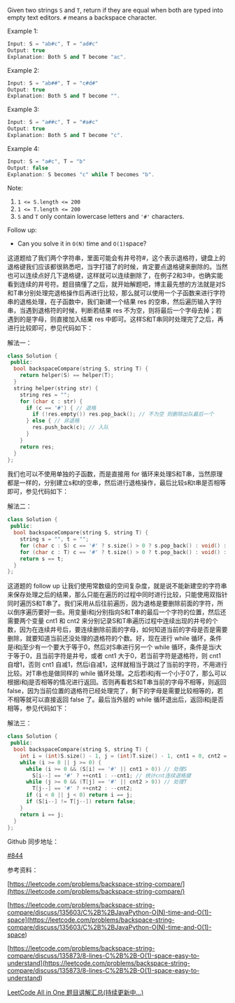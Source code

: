 Given two strings `S` and `T`, return if they are equal when both are typed into empty text editors. `#` means a backspace character.

Example 1:

```cpp
Input: S = "ab#c", T = "ad#c"
Output: true
Explanation: Both S and T become "ac".
```

Example 2:

```cpp
Input: S = "ab##", T = "c#d#"
Output: true
Explanation: Both S and T become "".
```

Example 3:

```cpp
Input: S = "a##c", T = "#a#c"
Output: true
Explanation: Both S and T become "c".
```

Example 4:

```cpp
Input: S = "a#c", T = "b"
Output: false
Explanation: S becomes "c" while T becomes "b".
```

Note:

1. `1 <= S.length <= 200`
1. `1 <= T.length <= 200`
1. `S` and `T` only contain lowercase letters and `'#'` characters.

Follow up:

- Can you solve it in `O(N)` time and `O(1)`space?

这道题给了我们两个字符串，里面可能会有井号符#，这个表示退格符，键盘上的退格键我们应该都很熟悉吧，当字打错了的时候，肯定要点退格键来删除的。当然也可以连续点好几下退格键，这样就可以连续删除了，在例子2和3中，也确实能看到连续的井号符。题目搞懂了之后，就开始解题吧，博主最先想的方法就是对S和T串分别处理完退格操作后再进行比较，那么就可以使用一个子函数来进行字符串的退格处理，在子函数中，我们新建一个结果 res 的空串，然后遍历输入字符串，当遇到退格符的时候，判断若结果 res 不为空，则将最后一个字母去掉；若遇到的是字母，则直接加入结果 res 中即可。这样S和T串同时处理完了之后，再进行比较即可，参见代码如下：

解法一：

```cpp
class Solution {
 public:
  bool backspaceCompare(string S, string T) {
    return helper(S) == helper(T);      
  }
  string helper(string str) {
    string res = "";
    for (char c : str) {
      if (c == '#') { // 退格
        if (!res.empty()) res.pop_back(); // 不为空 则删除出队最后一个
      } else { // 非退格
        res.push_back(c); // 入队
      }
    }
    return res;
  }
};
```

我们也可以不使用单独的子函数，而是直接用 for 循环来处理S和T串，当然原理都是一样的，分别建立s和t的空串，然后进行退格操作，最后比较s和t串是否相等即可，参见代码如下：

解法二：

```cpp
class Solution {
 public:
  bool backspaceCompare(string S, string T) {
    string s = "", t = "";
    for (char c : S) c == '#' ? s.size() > 0 ? s.pop_back() : void() : s.push_back(c);
    for (char c : T) c == '#' ? t.size() > 0 ? t.pop_back() : void() : t.push_back(c);
    return s == t;
  }
};
```

这道题的 follow up 让我们使用常数级的空间复杂度，就是说不能新建空的字符串来保存处理之后的结果，那么只能在遍历的过程中同时进行比较，只能使用双指针同时遍历S和T串了。我们采用从后往前遍历，因为退格是要删除前面的字符，所以倒序遍历要好一些。用变量i和j分别指向S和T串的最后一个字符的位置，然后还需要两个变量 cnt1 和 cnt2 来分别记录S和T串遍历过程中连续出现的井号的个数，因为在连续井号后，要连续删除前面的字母，如何知道当前的字母是否是需要删除，就要知道当前还没处理的退格符的个数。好，现在进行 while 循环，条件是i和j至少有一个要大于等于0，然后对S串进行另一个 while 循环，条件是当i大于等于0，且当前字符是井号，或者 cnt1 大于0，若当前字符是退格符，则 cnt1 自增1，否则 cnt1 自减1，然后i自减1，这样就相当于跳过了当前的字符，不用进行比较。对T串也是做同样的 while 循环处理。之后若i和j有一个小于0了，那么可以根据i和j是否相等的情况进行返回。否则再看若S和T串当前的字母不相等，则返回 false，因为当前位置的退格符已经处理完了，剩下的字母是需要比较相等的，若不相等就可以直接返回 false 了。最后当外层的 while 循环退出后，返回i和j是否相等，参见代码如下：

解法三：

```cpp
class Solution {
 public:
  bool backspaceCompare(string S, string T) {
    int i = (int)S.size() - 1, j = (int)T.size() - 1, cnt1 = 0, cnt2 = 0;
    while (i >= 0 || j >= 0) {
      while (i >= 0 && (S[i] == '#' || cnt1 > 0)) // 处理S
        S[i--] == '#' ? ++cnt1 : --cnt1; // 统计cnt连续退格键
      while (j >= 0 && (T[j] == '#' || cnt2 > 0)) // 处理T
        T[j--] == '#' ? ++cnt2 : --cnt2;
      if (i < 0 || j < 0) return i == j;
      if (S[i--] != T[j--]) return false;
    }
    return i == j;
  }
};
```

Github 同步地址：

[#844](https://github.com/grandyang/leetcode/issues/844)

参考资料：

[https://leetcode.com/problems/backspace-string-compare/](https://leetcode.com/problems/backspace-string-compare/)

[](<https://leetcode.com/problems/backspace-string-compare/discuss/135603/C%2B%2BJavaPython-O(N)-time-and-O(1)-space>)[https://leetcode.com/problems/backspace-string-compare/discuss/135603/C%2B%2BJavaPython-O(N)-time-and-O(1)-space](<https://leetcode.com/problems/backspace-string-compare/discuss/135603/C%2B%2BJavaPython-O(N)-time-and-O(1)-space>)

[](<https://leetcode.com/problems/backspace-string-compare/discuss/135873/8-lines-C%2B%2B-O(1)-space-easy-to-understand>)[https://leetcode.com/problems/backspace-string-compare/discuss/135873/8-lines-C%2B%2B-O(1)-space-easy-to-understand](<https://leetcode.com/problems/backspace-string-compare/discuss/135873/8-lines-C%2B%2B-O(1)-space-easy-to-understand>)

[LeetCode All in One 题目讲解汇总(持续更新中...)](https://www.cnblogs.com/grandyang/p/4606334.html)
